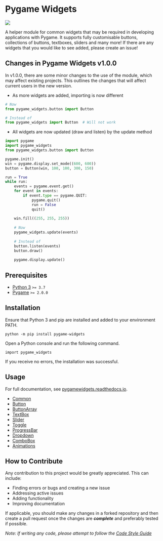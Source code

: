 # Pygame Widgets

![](https://img.shields.io/pypi/dm/pygame-widgets)

A helper module for common widgets that may be required in developing applications with Pygame. It supports fully
customisable buttons, collections of buttons, textboxes, sliders and many more! If there are any widgets that you would like to see
added, please create an issue!

## Changes in Pygame Widgets v1.0.0
In v1.0.0, there are some minor changes to the use of the module, which may affect existing projects.
This outlines the changes that will affect current users in the new version.

* As more widgets are added, importing is now different
```Python
# Now
from pygame_widgets.button import Button

# Instead of
from pygame_widgets import Button  # Will not work
```
* All widgets are now updated (draw and listen) by the update method

```Python
import pygame
import pygame_widgets
from pygame_widgets.button import Button

pygame.init()
win = pygame.display.set_mode((600, 600))
button = Button(win, 100, 100, 300, 150)

run = True
while run:
    events = pygame.event.get()
    for event in events:
        if event.type == pygame.QUIT:
            pygame.quit()
            run = False
            quit()
            
    win.fill((255, 255, 255))
    
    # Now
    pygame_widgets.update(events)
    
    # Instead of
    button.listen(events)
    button.draw()
    
    pygame.display.update()
```


## Prerequisites

* [Python 3](https://www.python.org/downloads) `>= 3.7`
* [Pygame](https://www.pygame.org/wiki/GettingStarted) `>= 2.0.0`

## Installation

Ensure that Python 3 and pip are installed and added to your environment PATH.

```python -m pip install pygame-widgets```

Open a Python console and run the following command.

```import pygame_widgets```

If you receive no errors, the installation was successful.

## Usage

For full documentation, see [pygamewidgets.readthedocs.io](https://pygamewidgets.readthedocs.io/en/latest/).

* [Common](docs/widgets/common.md)
* [Button](docs/widgets/button.md)
* [ButtonArray](docs/widgets/buttonarray.md)
* [TextBox](docs/widgets/textbox.md)
* [Slider](docs/widgets/slider.md)
* [Toggle](docs/widgets/toggle.md)
* [ProgressBar](docs/widgets/progressbar.md)
* [Dropdown](docs/widgets/dropdown.md)
* [ComboBox](docs/widgets/combobox.md)
* [Animations](docs/animations/animations.md)

## How to Contribute

Any contribution to this project would be greatly appreciated.
This can include:
* Finding errors or bugs and creating a new issue
* Addressing active issues
* Adding functionality
* Improving documentation

If applicable, you should make any changes in a forked repository and then create a pull
request once the changes are ***complete*** and preferably tested if possible.

_Note: If writing any code, please attempt to follow the [Code Style Guide](docs/CONTRIBUTING.md)_
